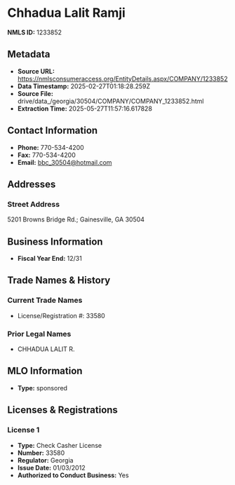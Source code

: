 # Chhadua Lalit Ramji

**NMLS ID:** 1233852

## Metadata
- **Source URL:** https://nmlsconsumeraccess.org/EntityDetails.aspx/COMPANY/1233852
- **Data Timestamp:** 2025-02-27T01:18:28.259Z
- **Source File:** drive/data_/georgia/30504/COMPANY/COMPANY_1233852.html
- **Extraction Time:** 2025-05-27T11:57:16.617828

## Contact Information
- **Phone:** 770-534-4200
- **Fax:** 770-534-4200
- **Email:** bbc_30504@hotmail.com

## Addresses
### Street Address
5201 Browns Bridge Rd.; Gainesville, GA 30504

## Business Information
- **Fiscal Year End:** 12/31

## Trade Names & History
### Current Trade Names
- License/Registration #: 33580

### Prior Legal Names
- CHHADUA LALIT R.

## MLO Information
- **Type:** sponsored

## Licenses & Registrations

### License 1
- **Type:** Check Casher License
- **Number:** 33580
- **Regulator:** Georgia
- **Issue Date:** 01/03/2012
- **Authorized to Conduct Business:** Yes
